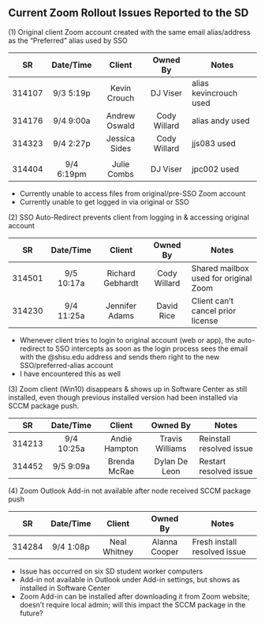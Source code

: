 <!--
	Title: Current Zoom Issues
	Author: Glen Piper
	Date: 190905

	(A summary rundown of the current Zoom rollout issues reported to the SD)
-->

## Current Zoom Rollout Issues Reported to the SD  

(1) Original client Zoom account created with the same email alias/address as the “Preferred” alias used by SSO

|   SR   	|  Date/Time 	|    Client    	| Owned By 	| Notes            	|
|:------:	|:----------:	|:------------:	|:--------:	|------------------	|
|314107|9/3 5:19p|Kevin Crouch|DJ Viser|alias kevincrouch used|
|314176|9/4 9:00a|Andrew Oswald|Cody Willard|alias andy used| 
|314323|9/4 2:27p|Jessica Sides|Cody Willard|jjs083 used| 
|||||| 
| 314404 	| 9/4 6:19pm 	|  Julie Combs 	| DJ Viser 	| jpc002 used      	|


* Currently unable to access files from original/pre-SSO Zoom account
* Currently unable to get logged in via original or SSO


(2) SSO Auto-Redirect prevents client from logging in & accessing original account

|   SR   	|  Date/Time 	|    Client    	| Owned By 	| Notes            	|
|:------:	|:----------:	|:------------:	|:--------:	|------------------	|
|314501|9/5 10:17a|Richard Gebhardt|Cody Willard|Shared mailbox used for original Zoom| 
|314230|9/4 11:25a|Jennifer Adams|David Rice|Client can’t cancel prior license| 

* Whenever client tries to login to original account (web or app), the auto-redirect to SSO intercepts as soon as the login process sees the email with the @shsu.edu address and sends them right to the new SSO/preferred-alias account
* I have encountered this as well


(3) Zoom client (Win10) disappears & shows up in Software Center as still installed, even though previous installed version had been installed via SCCM package push.

|   SR   	|  Date/Time 	|    Client    	| Owned By 	| Notes            	|
|:------:	|:----------:	|:------------:	|:--------:	|------------------	|
|314213|9/4 10:25a|Andie Hampton|Travis Williams|Reinstall resolved issue| 
|314452|9/5 9:09a|Brenda McRae|Dylan De Leon|Restart resolved issue| 


(4) Zoom Outlook Add-in not available after node received SCCM package push

|   SR   	|  Date/Time 	|    Client    	| Owned By 	| Notes            	|
|:------:	|:----------:	|:------------:	|:--------:	|------------------	|
|314284|9/4 1:08p|Neal Whitney|Alanna Cooper|Fresh install resolved issue| 

* Issue has occurred on six SD student worker computers
* Add-in not available in Outlook under Add-in settings, but shows as installed in Software Center
* Zoom Add-in can be installed after downloading it from Zoom website; doesn’t require local admin; will this impact the SCCM package in the future?

